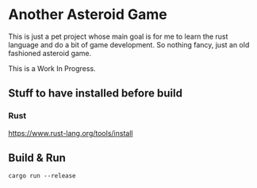 # Another Asteroid Game
This is just a pet project whose main goal is for me to learn the rust language and do a bit of game development.
So nothing fancy, just an old fashioned asteroid game.

This is a Work In Progress.

## Stuff to have installed before build

### Rust
https://www.rust-lang.org/tools/install


## Build & Run

```
cargo run --release
```
